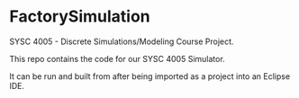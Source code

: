 # FactorySimulation
SYSC 4005 - Discrete Simulations/Modeling Course Project.

This repo contains the code for our SYSC 4005 Simulator.

It can be run and built from after being imported as a project into an Eclipse IDE.
